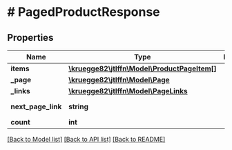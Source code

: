 # # PagedProductResponse

## Properties

Name | Type | Description | Notes
------------ | ------------- | ------------- | -------------
**items** | [**\kruegge82\jtlffn\Model\ProductPageItem[]**](ProductPageItem.md) |  | [optional]
**_page** | [**\kruegge82\jtlffn\Model\Page**](Page.md) |  |
**_links** | [**\kruegge82\jtlffn\Model\PageLinks**](PageLinks.md) |  | [optional]
**next_page_link** | **string** |  | [optional] [readonly]
**count** | **int** |  |

[[Back to Model list]](../../README.md#models) [[Back to API list]](../../README.md#endpoints) [[Back to README]](../../README.md)
